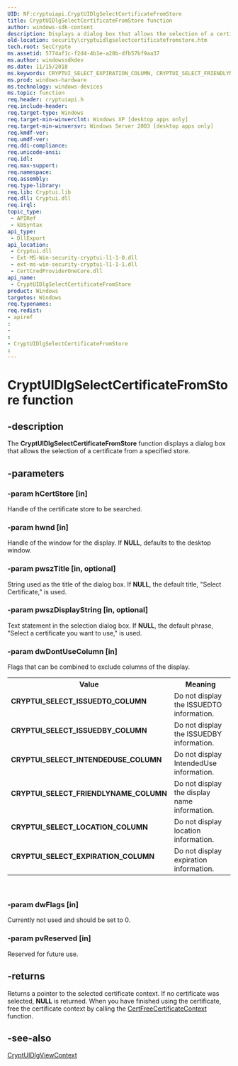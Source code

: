 ```yaml
---
UID: NF:cryptuiapi.CryptUIDlgSelectCertificateFromStore
title: CryptUIDlgSelectCertificateFromStore function
author: windows-sdk-content
description: Displays a dialog box that allows the selection of a certificate from a specified store.
old-location: security\cryptuidlgselectcertificatefromstore.htm
tech.root: SecCrypto
ms.assetid: 5774af1c-f2d4-4b1e-a20b-dfb57bf9aa37
ms.author: windowssdkdev
ms.date: 11/15/2018
ms.keywords: CRYPTUI_SELECT_EXPIRATION_COLUMN, CRYPTUI_SELECT_FRIENDLYNAME_COLUMN, CRYPTUI_SELECT_INTENDEDUSE_COLUMN, CRYPTUI_SELECT_ISSUEDBY_COLUMN, CRYPTUI_SELECT_ISSUEDTO_COLUMN, CRYPTUI_SELECT_LOCATION_COLUMN, CryptUIDlgSelectCertificateFromStore, CryptUIDlgSelectCertificateFromStore function [Security], _crypto2_cryptuidlgselectcertificatefromstore, cryptuiapi/CryptUIDlgSelectCertificateFromStore, security.cryptuidlgselectcertificatefromstore
ms.prod: windows-hardware
ms.technology: windows-devices
ms.topic: function
req.header: cryptuiapi.h
req.include-header: 
req.target-type: Windows
req.target-min-winverclnt: Windows XP [desktop apps only]
req.target-min-winversvr: Windows Server 2003 [desktop apps only]
req.kmdf-ver: 
req.umdf-ver: 
req.ddi-compliance: 
req.unicode-ansi: 
req.idl: 
req.max-support: 
req.namespace: 
req.assembly: 
req.type-library: 
req.lib: Cryptui.lib
req.dll: Cryptui.dll
req.irql: 
topic_type:
 - APIRef
 - kbSyntax
api_type:
 - DllExport
api_location:
 - Cryptui.dll
 - Ext-MS-Win-security-cryptui-l1-1-0.dll
 - ext-ms-win-security-cryptui-l1-1-1.dll
 - CertCredProviderOneCore.dll
api_name:
 - CryptUIDlgSelectCertificateFromStore
product: Windows
targetos: Windows
req.typenames: 
req.redist: 
- apiref
: 
- 
: 
- CryptUIDlgSelectCertificateFromStore
: 
---
```


# CryptUIDlgSelectCertificateFromStore function


## -description


The <b>CryptUIDlgSelectCertificateFromStore</b> function displays a dialog box that allows the selection of a certificate from a specified store.


## -parameters




### -param hCertStore [in]

Handle of the certificate store to be searched.


### -param hwnd [in]

Handle of the window for the display. If <b>NULL</b>, defaults to the desktop window.


### -param pwszTitle [in, optional]

String used as the title of the dialog box. If <b>NULL</b>, the default title, "Select Certificate," is used.


### -param pwszDisplayString [in, optional]

Text statement in the selection dialog box. If <b>NULL</b>, the default phrase, "Select a certificate you want to use," is used.


### -param dwDontUseColumn [in]

Flags that can be combined to exclude columns of the display. 



					

<table>
<tr>
<th>Value</th>
<th>Meaning</th>
</tr>
<tr>
<td width="40%"><a id="CRYPTUI_SELECT_ISSUEDTO_COLUMN"></a><a id="cryptui_select_issuedto_column"></a><dl>
<dt><b>CRYPTUI_SELECT_ISSUEDTO_COLUMN</b></dt>
</dl>
</td>
<td width="60%">
Do not display the ISSUEDTO information.

</td>
</tr>
<tr>
<td width="40%"><a id="CRYPTUI_SELECT_ISSUEDBY_COLUMN"></a><a id="cryptui_select_issuedby_column"></a><dl>
<dt><b>CRYPTUI_SELECT_ISSUEDBY_COLUMN</b></dt>
</dl>
</td>
<td width="60%">
Do not display the ISSUEDBY information.

</td>
</tr>
<tr>
<td width="40%"><a id="CRYPTUI_SELECT_INTENDEDUSE_COLUMN"></a><a id="cryptui_select_intendeduse_column"></a><dl>
<dt><b>CRYPTUI_SELECT_INTENDEDUSE_COLUMN</b></dt>
</dl>
</td>
<td width="60%">
Do not display IntendedUse information.

</td>
</tr>
<tr>
<td width="40%"><a id="CRYPTUI_SELECT_FRIENDLYNAME_COLUMN"></a><a id="cryptui_select_friendlyname_column"></a><dl>
<dt><b>CRYPTUI_SELECT_FRIENDLYNAME_COLUMN</b></dt>
</dl>
</td>
<td width="60%">
Do not display the display name information.

</td>
</tr>
<tr>
<td width="40%"><a id="CRYPTUI_SELECT_LOCATION_COLUMN"></a><a id="cryptui_select_location_column"></a><dl>
<dt><b>CRYPTUI_SELECT_LOCATION_COLUMN</b></dt>
</dl>
</td>
<td width="60%">
Do not display location information.

</td>
</tr>
<tr>
<td width="40%"><a id="CRYPTUI_SELECT_EXPIRATION_COLUMN"></a><a id="cryptui_select_expiration_column"></a><dl>
<dt><b>CRYPTUI_SELECT_EXPIRATION_COLUMN</b></dt>
</dl>
</td>
<td width="60%">
Do not display expiration information.

</td>
</tr>
</table>
 


### -param dwFlags [in]

Currently not used and should be set to 0.


### -param pvReserved [in]

Reserved for future use.


## -returns



Returns a pointer to the selected certificate context. If no certificate was selected, <b>NULL</b> is returned. When you have finished using the certificate, free the certificate context by calling the <a href="https://msdn.microsoft.com/7d2f3237-3f8b-4234-b6db-3057384cd89b">CertFreeCertificateContext</a> function.




## -see-also




<a href="https://msdn.microsoft.com/d4b8f01b-7c3e-4286-bc37-d5ec4a1e1c2f">CryptUIDlgViewContext</a>
 

 

